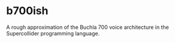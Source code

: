 # b700ish
A rough approximation of the Buchla 700 voice architecture in the Supercollider programming language. 
